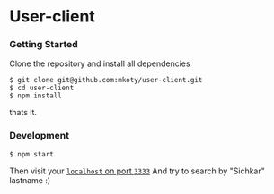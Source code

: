 # User-client



### Getting Started


Clone the repository and install all dependencies

    $ git clone git@github.com:mkoty/user-client.git
    $ cd user-client
    $ npm install

thats it.

### Development

    $ npm start
    

Then visit your [`localhost` on port `3333`](http://localhost:3333)
And try to search by "Sichkar" lastname :)
